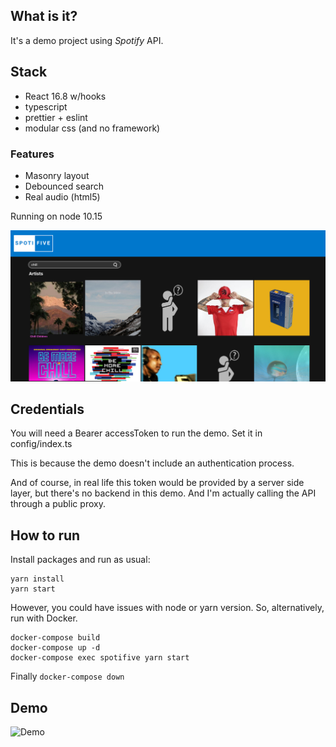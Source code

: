 ## What is it?

It's a demo project using _Spotify_ API.

## Stack
- React 16.8 w/hooks
- typescript
- prettier + eslint
- modular css (and no framework)

### Features
- Masonry layout
- Debounced search
- Real audio (html5)

Running on node 10.15

![screenshot](https://github.com/libasoles/spotify-exercise/blob/master/screenShots/Screenshot.png)

## Credentials

You will need a Bearer accessToken to run the demo. Set it in config/index.ts

This is because the demo doesn't include an authentication process.

And of course, in real life this token would be provided by a server side layer, but there's no backend in this demo. And I'm actually calling the API through a public proxy.

## How to run
Install packages and run as usual: 

```
yarn install
yarn start
 ```
 
However, you could have issues with node or yarn version. So, alternatively, run with Docker.

```
docker-compose build
docker-compose up -d
docker-compose exec spotifive yarn start
```

Finally
`docker-compose down`

## Demo

![Demo](https://github.com/libasoles/spotify-exercise/blob/master/screenShots/FullscreeDemo.gif)
